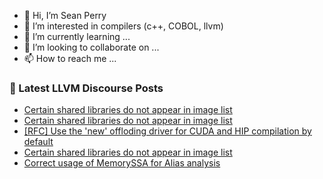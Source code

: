 - 👋 Hi, I’m Sean Perry
- 👀 I’m interested in compilers (c++, COBOL, llvm)
- 🌱 I’m currently learning ...
- 💞️ I’m looking to collaborate on ...
- 📫 How to reach me ...

<!---
s66perry/s66perry is a ✨ special ✨ repository because its `README.md` (this file) appears on your GitHub profile.
You can click the Preview link to take a look at your changes.
--->
### 📕 Latest LLVM Discourse Posts

<!-- DISCOURSE-LLVM:START -->
- [Certain shared libraries do not appear in image list](https://discourse.llvm.org/t/certain-shared-libraries-do-not-appear-in-image-list/77528#post_3)
- [Certain shared libraries do not appear in image list](https://discourse.llvm.org/t/certain-shared-libraries-do-not-appear-in-image-list/77528#post_2)
- [[RFC] Use the &#39;new&#39; offloding driver for CUDA and HIP compilation by default](https://discourse.llvm.org/t/rfc-use-the-new-offloding-driver-for-cuda-and-hip-compilation-by-default/77468#post_17)
- [Certain shared libraries do not appear in image list](https://discourse.llvm.org/t/certain-shared-libraries-do-not-appear-in-image-list/77528#post_1)
- [Correct usage of MemorySSA for Alias analysis](https://discourse.llvm.org/t/correct-usage-of-memoryssa-for-alias-analysis/77525#post_2)
<!-- DISCOURSE-LLVM:END -->

